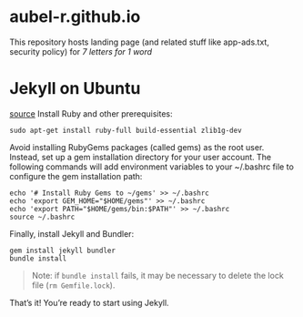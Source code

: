 # aubel-r.github.io
This repository hosts landing page (and related stuff like app-ads.txt, security policy) for _7 letters for 1 word_

# Jekyll on Ubuntu

[source](https://jekyllrb.com/docs/installation/ubuntu/)
Install Ruby and other prerequisites:

```
sudo apt-get install ruby-full build-essential zlib1g-dev
```  

Avoid installing RubyGems packages (called gems) as the root user. Instead, set up a gem installation directory for your user account. The following commands will add environment variables to your ~/.bashrc file to configure the gem installation path:

```
echo '# Install Ruby Gems to ~/gems' >> ~/.bashrc
echo 'export GEM_HOME="$HOME/gems"' >> ~/.bashrc
echo 'export PATH="$HOME/gems/bin:$PATH"' >> ~/.bashrc
source ~/.bashrc
```  

Finally, install Jekyll and Bundler:

```
gem install jekyll bundler
bundle install
```  

> Note: if `bundle install` fails, it may be necessary to delete the lock file (`rm Gemfile.lock`).

That’s it! You’re ready to start using Jekyll.
